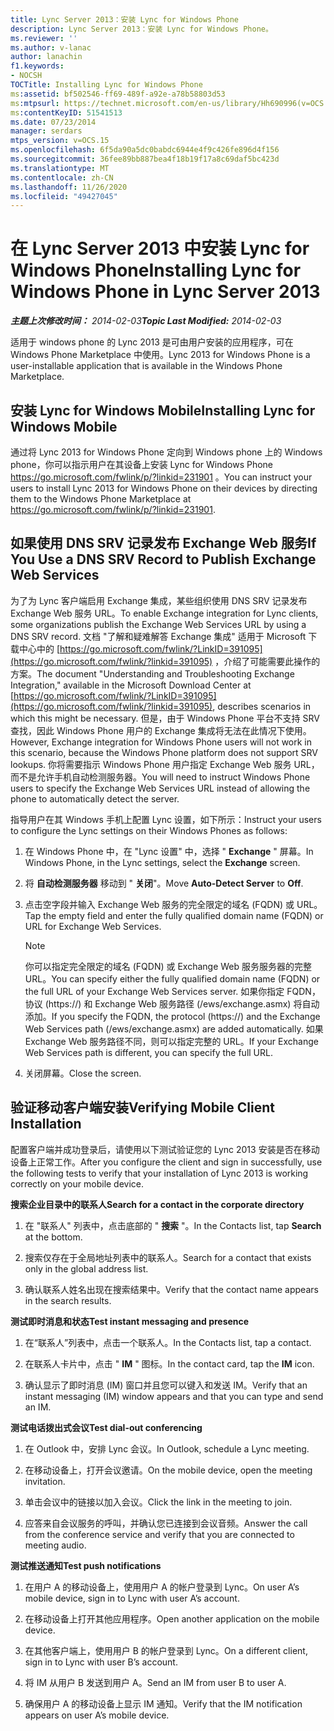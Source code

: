 ```yaml
---
title: Lync Server 2013：安装 Lync for Windows Phone
description: Lync Server 2013：安装 Lync for Windows Phone。
ms.reviewer: ''
ms.author: v-lanac
author: lanachin
f1.keywords:
- NOCSH
TOCTitle: Installing Lync for Windows Phone
ms:assetid: bf502546-ff69-489f-a92e-a78b58803d53
ms:mtpsurl: https://technet.microsoft.com/en-us/library/Hh690996(v=OCS.15)
ms:contentKeyID: 51541513
ms.date: 07/23/2014
manager: serdars
mtps_version: v=OCS.15
ms.openlocfilehash: 6f5da90a5dc0babdc6944e4f9c426fe896d4f156
ms.sourcegitcommit: 36fee89bb887bea4f18b19f17a8c69daf5bc423d
ms.translationtype: MT
ms.contentlocale: zh-CN
ms.lasthandoff: 11/26/2020
ms.locfileid: "49427045"
---
```

# <a name="installing-lync-for-windows-phone-in-lync-server-2013"></a><span data-ttu-id="8f22b-103">在 Lync Server 2013 中安装 Lync for Windows Phone</span><span class="sxs-lookup"><span data-stu-id="8f22b-103">Installing Lync for Windows Phone in Lync Server 2013</span></span>

<div data-xmlns="http://www.w3.org/1999/xhtml">

<div class="topic" data-xmlns="http://www.w3.org/1999/xhtml" data-msxsl="urn:schemas-microsoft-com:xslt" data-cs="https://msdn.microsoft.com/">

<div data-asp="https://msdn2.microsoft.com/asp">



</div>

<div id="mainSection">

<div id="mainBody"><span data-ttu-id="8f22b-104">

<span> </span></span><span class="sxs-lookup"><span data-stu-id="8f22b-104">

<span> </span></span></span>

<span data-ttu-id="8f22b-105">_**主题上次修改时间：** 2014-02-03_</span><span class="sxs-lookup"><span data-stu-id="8f22b-105">_**Topic Last Modified:** 2014-02-03_</span></span>

<span data-ttu-id="8f22b-106">适用于 windows phone 的 Lync 2013 是可由用户安装的应用程序，可在 Windows Phone Marketplace 中使用。</span><span class="sxs-lookup"><span data-stu-id="8f22b-106">Lync 2013 for Windows Phone is a user-installable application that is available in the Windows Phone Marketplace.</span></span>

<div>

## <a name="installing-lync-for-windows-mobile"></a><span data-ttu-id="8f22b-107">安装 Lync for Windows Mobile</span><span class="sxs-lookup"><span data-stu-id="8f22b-107">Installing Lync for Windows Mobile</span></span>

<span data-ttu-id="8f22b-108">通过将 Lync 2013 for Windows Phone 定向到 Windows phone 上的 Windows phone，你可以指示用户在其设备上安装 Lync for Windows Phone <https://go.microsoft.com/fwlink/p/?linkid=231901> 。</span><span class="sxs-lookup"><span data-stu-id="8f22b-108">You can instruct your users to install Lync 2013 for Windows Phone on their devices by directing them to the Windows Phone Marketplace at <https://go.microsoft.com/fwlink/p/?linkid=231901>.</span></span>

</div>

<div>

## <a name="if-you-use-a-dns-srv-record-to-publish-exchange-web-services"></a><span data-ttu-id="8f22b-109">如果使用 DNS SRV 记录发布 Exchange Web 服务</span><span class="sxs-lookup"><span data-stu-id="8f22b-109">If You Use a DNS SRV Record to Publish Exchange Web Services</span></span>

<span data-ttu-id="8f22b-110">为了为 Lync 客户端启用 Exchange 集成，某些组织使用 DNS SRV 记录发布 Exchange Web 服务 URL。</span><span class="sxs-lookup"><span data-stu-id="8f22b-110">To enable Exchange integration for Lync clients, some organizations publish the Exchange Web Services URL by using a DNS SRV record.</span></span> <span data-ttu-id="8f22b-111">文档 "了解和疑难解答 Exchange 集成" 适用于 Microsoft 下载中心中的 [https://go.microsoft.com/fwlink/?LinkID=391095](https://go.microsoft.com/fwlink/?linkid=391095) ，介绍了可能需要此操作的方案。</span><span class="sxs-lookup"><span data-stu-id="8f22b-111">The document "Understanding and Troubleshooting Exchange Integration," available in the Microsoft Download Center at [https://go.microsoft.com/fwlink/?LinkID=391095](https://go.microsoft.com/fwlink/?linkid=391095), describes scenarios in which this might be necessary.</span></span> <span data-ttu-id="8f22b-112">但是，由于 Windows Phone 平台不支持 SRV 查找，因此 Windows Phone 用户的 Exchange 集成将无法在此情况下使用。</span><span class="sxs-lookup"><span data-stu-id="8f22b-112">However, Exchange integration for Windows Phone users will not work in this scenario, because the Windows Phone platform does not support SRV lookups.</span></span> <span data-ttu-id="8f22b-113">你将需要指示 Windows Phone 用户指定 Exchange Web 服务 URL，而不是允许手机自动检测服务器。</span><span class="sxs-lookup"><span data-stu-id="8f22b-113">You will need to instruct Windows Phone users to specify the Exchange Web Services URL instead of allowing the phone to automatically detect the server.</span></span>

<span data-ttu-id="8f22b-114">指导用户在其 Windows 手机上配置 Lync 设置，如下所示：</span><span class="sxs-lookup"><span data-stu-id="8f22b-114">Instruct your users to configure the Lync settings on their Windows Phones as follows:</span></span>

1.  <span data-ttu-id="8f22b-115">在 Windows Phone 中，在 "Lync 设置" 中，选择 " **Exchange** " 屏幕。</span><span class="sxs-lookup"><span data-stu-id="8f22b-115">In Windows Phone, in the Lync settings, select the **Exchange** screen.</span></span>

2.  <span data-ttu-id="8f22b-116">将 **自动检测服务器** 移动到 " **关闭**"。</span><span class="sxs-lookup"><span data-stu-id="8f22b-116">Move **Auto-Detect Server** to **Off**.</span></span>

3.  <span data-ttu-id="8f22b-117">点击空字段并输入 Exchange Web 服务的完全限定的域名 (FQDN) 或 URL。</span><span class="sxs-lookup"><span data-stu-id="8f22b-117">Tap the empty field and enter the fully qualified domain name (FQDN) or URL for Exchange Web Services.</span></span>
    
    <div>
    

    > [!NOTE]  
    > <span data-ttu-id="8f22b-118">你可以指定完全限定的域名 (FQDN) 或 Exchange Web 服务服务器的完整 URL。</span><span class="sxs-lookup"><span data-stu-id="8f22b-118">You can specify either the fully qualified domain name (FQDN) or the full URL of your Exchange Web Services server.</span></span> <span data-ttu-id="8f22b-119">如果你指定 FQDN，协议 (https://) 和 Exchange Web 服务路径 (/ews/exchange.asmx) 将自动添加。</span><span class="sxs-lookup"><span data-stu-id="8f22b-119">If you specify the FQDN, the protocol (https://) and the Exchange Web Services path (/ews/exchange.asmx) are added automatically.</span></span> <span data-ttu-id="8f22b-120">如果 Exchange Web 服务路径不同，则可以指定完整的 URL。</span><span class="sxs-lookup"><span data-stu-id="8f22b-120">If your Exchange Web Services path is different, you can specify the full URL.</span></span>

    
    </div>

4.  <span data-ttu-id="8f22b-121">关闭屏幕。</span><span class="sxs-lookup"><span data-stu-id="8f22b-121">Close the screen.</span></span>

</div>

<div>

## <a name="verifying-mobile-client-installation"></a><span data-ttu-id="8f22b-122">验证移动客户端安装</span><span class="sxs-lookup"><span data-stu-id="8f22b-122">Verifying Mobile Client Installation</span></span>

<span data-ttu-id="8f22b-123">配置客户端并成功登录后，请使用以下测试验证您的 Lync 2013 安装是否在移动设备上正常工作。</span><span class="sxs-lookup"><span data-stu-id="8f22b-123">After you configure the client and sign in successfully, use the following tests to verify that your installation of Lync 2013 is working correctly on your mobile device.</span></span>

<span data-ttu-id="8f22b-124">**搜索企业目录中的联系人**</span><span class="sxs-lookup"><span data-stu-id="8f22b-124">**Search for a contact in the corporate directory**</span></span>

1.  <span data-ttu-id="8f22b-125">在 "联系人" 列表中，点击底部的 " **搜索** "。</span><span class="sxs-lookup"><span data-stu-id="8f22b-125">In the Contacts list, tap **Search** at the bottom.</span></span>

2.  <span data-ttu-id="8f22b-126">搜索仅存在于全局地址列表中的联系人。</span><span class="sxs-lookup"><span data-stu-id="8f22b-126">Search for a contact that exists only in the global address list.</span></span>

3.  <span data-ttu-id="8f22b-127">确认联系人姓名出现在搜索结果中。</span><span class="sxs-lookup"><span data-stu-id="8f22b-127">Verify that the contact name appears in the search results.</span></span>

<span data-ttu-id="8f22b-128">**测试即时消息和状态**</span><span class="sxs-lookup"><span data-stu-id="8f22b-128">**Test instant messaging and presence**</span></span>

1.  <span data-ttu-id="8f22b-129">在“联系人”列表中，点击一个联系人。</span><span class="sxs-lookup"><span data-stu-id="8f22b-129">In the Contacts list, tap a contact.</span></span>

2.  <span data-ttu-id="8f22b-130">在联系人卡片中，点击 " **IM** " 图标。</span><span class="sxs-lookup"><span data-stu-id="8f22b-130">In the contact card, tap the **IM** icon.</span></span>

3.  <span data-ttu-id="8f22b-131">确认显示了即时消息 (IM) 窗口并且您可以键入和发送 IM。</span><span class="sxs-lookup"><span data-stu-id="8f22b-131">Verify that an instant messaging (IM) window appears and that you can type and send an IM.</span></span>

<span data-ttu-id="8f22b-132">**测试电话拨出式会议**</span><span class="sxs-lookup"><span data-stu-id="8f22b-132">**Test dial-out conferencing**</span></span>

1.  <span data-ttu-id="8f22b-133">在 Outlook 中，安排 Lync 会议。</span><span class="sxs-lookup"><span data-stu-id="8f22b-133">In Outlook, schedule a Lync meeting.</span></span>

2.  <span data-ttu-id="8f22b-134">在移动设备上，打开会议邀请。</span><span class="sxs-lookup"><span data-stu-id="8f22b-134">On the mobile device, open the meeting invitation.</span></span>

3.  <span data-ttu-id="8f22b-135">单击会议中的链接以加入会议。</span><span class="sxs-lookup"><span data-stu-id="8f22b-135">Click the link in the meeting to join.</span></span>

4.  <span data-ttu-id="8f22b-136">应答来自会议服务的呼叫，并确认您已连接到会议音频。</span><span class="sxs-lookup"><span data-stu-id="8f22b-136">Answer the call from the conference service and verify that you are connected to meeting audio.</span></span>

<span data-ttu-id="8f22b-137">**测试推送通知**</span><span class="sxs-lookup"><span data-stu-id="8f22b-137">**Test push notifications**</span></span>

1.  <span data-ttu-id="8f22b-138">在用户 A 的移动设备上，使用用户 A 的帐户登录到 Lync。</span><span class="sxs-lookup"><span data-stu-id="8f22b-138">On user A’s mobile device, sign in to Lync with user A’s account.</span></span>

2.  <span data-ttu-id="8f22b-139">在移动设备上打开其他应用程序。</span><span class="sxs-lookup"><span data-stu-id="8f22b-139">Open another application on the mobile device.</span></span>

3.  <span data-ttu-id="8f22b-140">在其他客户端上，使用用户 B 的帐户登录到 Lync。</span><span class="sxs-lookup"><span data-stu-id="8f22b-140">On a different client, sign in to Lync with user B’s account.</span></span>

4.  <span data-ttu-id="8f22b-141">将 IM 从用户 B 发送到用户 A。</span><span class="sxs-lookup"><span data-stu-id="8f22b-141">Send an IM from user B to user A.</span></span>

5.  <span data-ttu-id="8f22b-142">确保用户 A 的移动设备上显示 IM 通知。</span><span class="sxs-lookup"><span data-stu-id="8f22b-142">Verify that the IM notification appears on user A’s mobile device.</span></span>

<span data-ttu-id="8f22b-143"></div>

</div>

<span> </span>

</div>

</div>

</span><span class="sxs-lookup"><span data-stu-id="8f22b-143"></div>

</div>

<span> </span>

</div>

</div>

</span></span></div>


